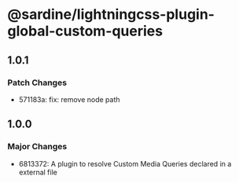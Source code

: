 # @sardine/lightningcss-plugin-global-custom-queries

## 1.0.1

### Patch Changes

- 571183a: fix: remove node path

## 1.0.0

### Major Changes

- 6813372: A plugin to resolve Custom Media Queries declared in a external file
